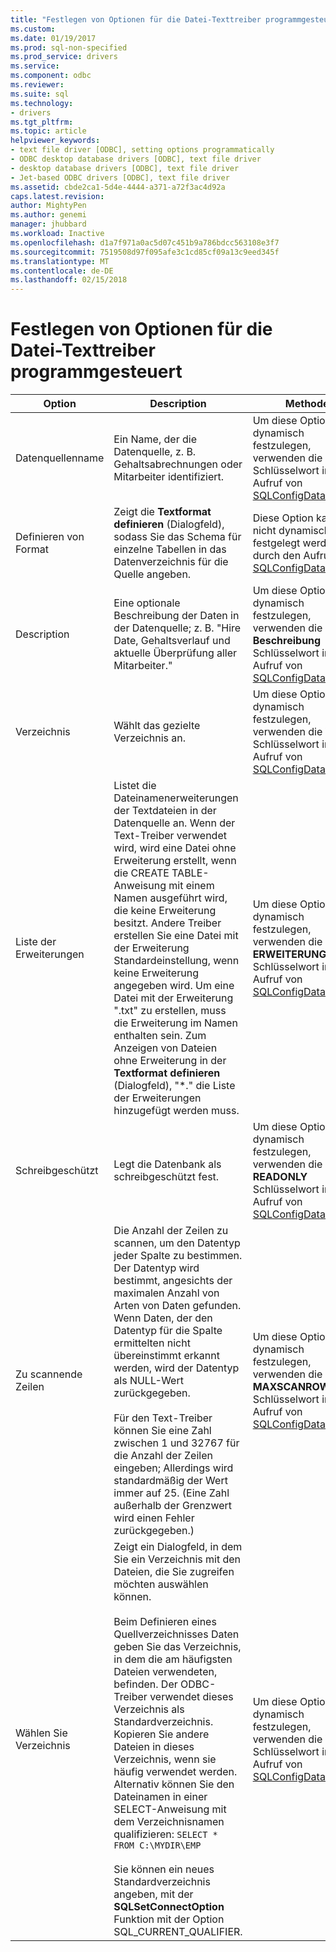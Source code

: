 ```yaml
---
title: "Festlegen von Optionen für die Datei-Texttreiber programmgesteuert | Microsoft Docs"
ms.custom: 
ms.date: 01/19/2017
ms.prod: sql-non-specified
ms.prod_service: drivers
ms.service: 
ms.component: odbc
ms.reviewer: 
ms.suite: sql
ms.technology:
- drivers
ms.tgt_pltfrm: 
ms.topic: article
helpviewer_keywords:
- text file driver [ODBC], setting options programmatically
- ODBC desktop database drivers [ODBC], text file driver
- desktop database drivers [ODBC], text file driver
- Jet-based ODBC drivers [ODBC], text file driver
ms.assetid: cbde2ca1-5d4e-4444-a371-a72f3ac4d92a
caps.latest.revision: 
author: MightyPen
ms.author: genemi
manager: jhubbard
ms.workload: Inactive
ms.openlocfilehash: d1a7f971a0ac5d07c451b9a786bdcc563108e3f7
ms.sourcegitcommit: 7519508d97f095afe3c1cd85cf09a13c9eed345f
ms.translationtype: MT
ms.contentlocale: de-DE
ms.lasthandoff: 02/15/2018
---
```

# <a name="setting-options-programmatically-for-the-text-file-driver"></a>Festlegen von Optionen für die Datei-Texttreiber programmgesteuert
|Option|Description|Methode|  
|------------|-----------------|------------|  
|Datenquellenname|Ein Name, der die Datenquelle, z. B. Gehaltsabrechnungen oder Mitarbeiter identifiziert.|Um diese Option dynamisch festzulegen, verwenden die **DSN** Schlüsselwort in einem Aufruf von [SQLConfigDataSource](../../odbc/microsoft/sqlconfigdatasource-text-file-driver.md).|  
|Definieren von Format|Zeigt die **Textformat definieren** (Dialogfeld), sodass Sie das Schema für einzelne Tabellen in das Datenverzeichnis für die Quelle angeben.|Diese Option kann nicht dynamisch festgelegt werden, durch den Aufruf von [SQLConfigDataSource](../../odbc/microsoft/sqlconfigdatasource-text-file-driver.md).|  
|Description|Eine optionale Beschreibung der Daten in der Datenquelle; z. B. "Hire Date, Gehaltsverlauf und aktuelle Überprüfung aller Mitarbeiter."|Um diese Option dynamisch festzulegen, verwenden die **Beschreibung** Schlüsselwort in einem Aufruf von [SQLConfigDataSource](../../odbc/microsoft/sqlconfigdatasource-text-file-driver.md).|  
|Verzeichnis|Wählt das gezielte Verzeichnis an.|Um diese Option dynamisch festzulegen, verwenden die **Wert** Schlüsselwort in einem Aufruf von [SQLConfigDataSource](../../odbc/microsoft/sqlconfigdatasource-text-file-driver.md).|  
|Liste der Erweiterungen|Listet die Dateinamenerweiterungen der Textdateien in der Datenquelle an. Wenn der Text-Treiber verwendet wird, wird eine Datei ohne Erweiterung erstellt, wenn die CREATE TABLE-Anweisung mit einem Namen ausgeführt wird, die keine Erweiterung besitzt. Andere Treiber erstellen Sie eine Datei mit der Erweiterung Standardeinstellung, wenn keine Erweiterung angegeben wird. Um eine Datei mit der Erweiterung ".txt" zu erstellen, muss die Erweiterung im Namen enthalten sein. Zum Anzeigen von Dateien ohne Erweiterung in der **Textformat definieren** (Dialogfeld), "*." die Liste der Erweiterungen hinzugefügt werden muss.|Um diese Option dynamisch festzulegen, verwenden die **ERWEITERUNGEN** Schlüsselwort in einem Aufruf von [SQLConfigDataSource](../../odbc/microsoft/sqlconfigdatasource-text-file-driver.md).|  
|Schreibgeschützt|Legt die Datenbank als schreibgeschützt fest.|Um diese Option dynamisch festzulegen, verwenden die **READONLY** Schlüsselwort in einem Aufruf von [SQLConfigDataSource](../../odbc/microsoft/sqlconfigdatasource-text-file-driver.md).|  
|Zu scannende Zeilen|Die Anzahl der Zeilen zu scannen, um den Datentyp jeder Spalte zu bestimmen. Der Datentyp wird bestimmt, angesichts der maximalen Anzahl von Arten von Daten gefunden. Wenn Daten, der den Datentyp für die Spalte ermittelten nicht übereinstimmt erkannt werden, wird der Datentyp als NULL-Wert zurückgegeben.<br /><br /> Für den Text-Treiber können Sie eine Zahl zwischen 1 und 32767 für die Anzahl der Zeilen eingeben; Allerdings wird standardmäßig der Wert immer auf 25. (Eine Zahl außerhalb der Grenzwert wird einen Fehler zurückgegeben.)|Um diese Option dynamisch festzulegen, verwenden die **MAXSCANROWS** Schlüsselwort in einem Aufruf von [SQLConfigDataSource](../../odbc/microsoft/sqlconfigdatasource-text-file-driver.md).|  
|Wählen Sie Verzeichnis|Zeigt ein Dialogfeld, in dem Sie ein Verzeichnis mit den Dateien, die Sie zugreifen möchten auswählen können.<br /><br /> Beim Definieren eines Quellverzeichnisses Daten geben Sie das Verzeichnis, in dem die am häufigsten Dateien verwendeten, befinden. Der ODBC-Treiber verwendet dieses Verzeichnis als Standardverzeichnis. Kopieren Sie andere Dateien in dieses Verzeichnis, wenn sie häufig verwendet werden. Alternativ können Sie den Dateinamen in einer SELECT-Anweisung mit dem Verzeichnisnamen qualifizieren: `SELECT * FROM C:\MYDIR\EMP`<br /><br /> Sie können ein neues Standardverzeichnis angeben, mit der **SQLSetConnectOption** Funktion mit der Option SQL_CURRENT_QUALIFIER.|Um diese Option dynamisch festzulegen, verwenden die **Wert** Schlüsselwort in einem Aufruf von [SQLConfigDataSource](../../odbc/microsoft/sqlconfigdatasource-text-file-driver.md).|
